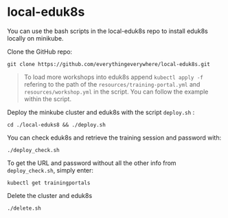 # local-eduk8s
You can use the bash scripts in the local-eduk8s repo to install eduk8s locally on minikube.

Clone the GitHub repo:

```copy
git clone https://github.com/everythingeverywhere/local-eduk8s.git
```

> To load more workshops into eduk8s append `kubectl apply -f` refering to the path of the `resources/training-portal.yml` and `resources/workshop.yml` in the script. You can follow the example within the script.

Deploy the minkube cluster and eduk8s with the script `deploy.sh` :

```copy
cd ./local-eduks8 && ./deploy.sh
```

You can check eduk8s and retrieve the training session and password with:

```copy
./deploy_check.sh
```

To get the URL and password without all the other info from `deploy_check.sh`, simply enter:

```copy
kubectl get trainingportals
```


Delete the cluster and eduk8s

```copy
./delete.sh
```

